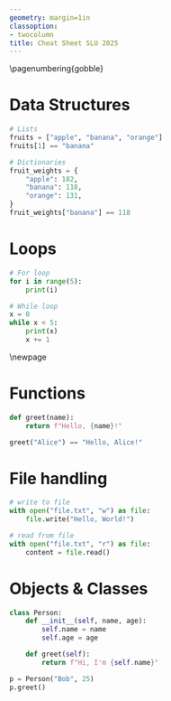```yaml
---
geometry: margin=1in
classoption:
- twocolumn
title: Cheat Sheet SLU 2025
---
```


\pagenumbering{gobble}

# Data Structures

```python
# Lists
fruits = ["apple", "banana", "orange"]
fruits[1] == "banana"

# Dictionaries
fruit_weights = {
    "apple": 182,
    "banana": 118,
    "orange": 131,
}
fruit_weights["banana"] == 118
```

# Loops

```python
# For loop
for i in range(5):
    print(i)

# While loop
x = 0
while x < 5:
    print(x)
    x += 1
```

\newpage

# Functions

```python
def greet(name):
    return f"Hello, {name}!"

greet("Alice") == "Hello, Alice!"
```

# File handling

```python
# write to file
with open("file.txt", "w") as file:
    file.write("Hello, World!")

# read from file
with open("file.txt", "r") as file:
    content = file.read()
```

# Objects & Classes

```python
class Person:
    def __init__(self, name, age):
        self.name = name
        self.age = age

    def greet(self):
        return f"Hi, I'm {self.name}"

p = Person("Bob", 25)
p.greet()
```
